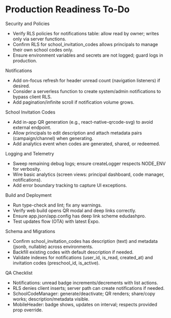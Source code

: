 # Production Readiness To-Do

Security and Policies
- Verify RLS policies for notifications table: allow read by owner; writes only via server functions.
- Confirm RLS for school_invitation_codes allows principals to manage their own school codes only.
- Ensure environment variables and secrets are not logged; guard logs in production.

Notifications
- Add on-focus refresh for header unread count (navigation listeners) if desired.
- Consider a serverless function to create system/admin notifications to bypass client RLS.
- Add pagination/infinite scroll if notification volume grows.

School Invitation Codes
- Add in-app QR generation (e.g., react-native-qrcode-svg) to avoid external endpoint.
- Allow principals to edit description and attach metadata pairs (campaign/channel) when generating.
- Add analytics event when codes are generated, shared, or redeemed.

Logging and Telemetry
- Sweep remaining debug logs; ensure createLogger respects NODE_ENV for verbosity.
- Wire basic analytics (screen views: principal dashboard, code manager, notifications).
- Add error boundary tracking to capture UI exceptions.

Build and Deployment
- Run type-check and lint; fix any warnings.
- Verify web build opens QR modal and deep links correctly.
- Ensure app.json/app.config has deep link scheme edudashpro.
- Test updates flow (OTA) with latest Expo.

Schema and Migrations
- Confirm school_invitation_codes has description (text) and metadata (jsonb, nullable) across environments.
- Backfill existing codes with default description if needed.
- Validate indexes for notifications (user_id, is_read, created_at) and invitation codes (preschool_id, is_active).

QA Checklist
- Notifications: unread badge increments/decrements with list actions.
- RLS denies client inserts; server path can create notifications if needed.
- SchoolCodeManager: generate/deactivate; QR renders; share/copy works; description/metadata visible.
- MobileHeader: badge shows, updates on interval; respects provided prop override.

